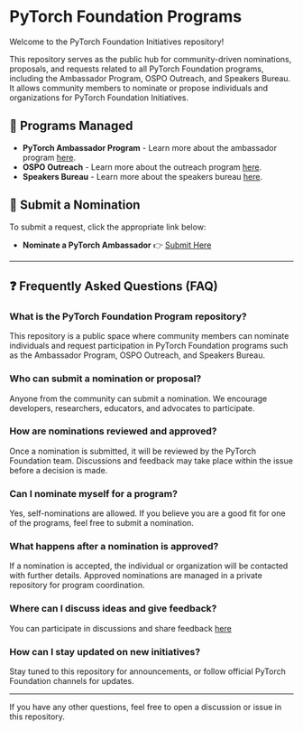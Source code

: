 # PyTorch Foundation Programs 

Welcome to the PyTorch Foundation Initiatives repository!   

This repository serves as the public hub for community-driven nominations, proposals, and requests related to all PyTorch Foundation programs, including the Ambassador Program, OSPO Outreach, and Speakers Bureau. It allows community members to nominate or propose individuals and organizations for PyTorch Foundation Initiatives.

## 📌 Programs Managed  
- **PyTorch Ambassador Program** - Learn more about the ambassador program [here](https://github.com/pytorch-fdn/foundation-initiative/blob/main/pytorch-ambassador-program.md).  
- **OSPO Outreach** - Learn more about the outreach program [here](link-to-md-file).  
- **Speakers Bureau** - Learn more about the speakers bureau [here](link-to-md-file).  

## 📝 Submit a Nomination  
To submit a request, click the appropriate link below:  
- **Nominate a PyTorch Ambassador** 👉 [Submit Here](https://github.com/pytorch-fdn/foundation-initiative/issues/new?template=nominate-a-pytorch-ambassador.yml)  

---

## ❓ Frequently Asked Questions (FAQ)  

### What is the PyTorch Foundation Program repository?  
This repository is a public space where community members can nominate individuals and request participation in PyTorch Foundation programs such as the Ambassador Program, OSPO Outreach, and Speakers Bureau.  

### Who can submit a nomination or proposal?  
Anyone from the community can submit a nomination. We encourage developers, researchers, educators, and advocates to participate.  

### How are nominations reviewed and approved?  
Once a nomination is submitted, it will be reviewed by the PyTorch Foundation team. Discussions and feedback may take place within the issue before a decision is made.

### Can I nominate myself for a program?  
Yes, self-nominations are allowed. If you believe you are a good fit for one of the programs, feel free to submit a nomination.  

### What happens after a nomination is approved?  
If a nomination is accepted, the individual or organization will be contacted with further details. Approved nominations are managed in a private repository for program coordination.  

### Where can I discuss ideas and give feedback?  
You can participate in discussions and share feedback [here](https://github.com/pytorch-fdn/foundation-initiative/issues/new?template=feedback.yml&title=%5BFeedback%5D%20) 

### How can I stay updated on new initiatives?  
Stay tuned to this repository for announcements, or follow official PyTorch Foundation channels for updates.  

---

If you have any other questions, feel free to open a discussion or issue in this repository. 
